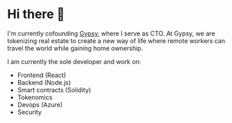 # Hi there 👋

I'm currently cofounding [Gypsy](https://www.gypsy.city/), where I serve as CTO. At Gypsy, we are tokenizing real estate to create a new way of life where remote workers can travel the world while gaining home ownership. 

I am currently the sole developer and work on:

- Frontend (React)
- Backend (Node.js)
- Smart contracts (Solidity)
- Tokenomics
- Devops (Azure)
- Security 

